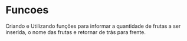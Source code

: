 # Funcoes
Criando e Utilizando funções para informar a quantidade de frutas a ser inserida, o nome das frutas e retornar de trás para frente.
